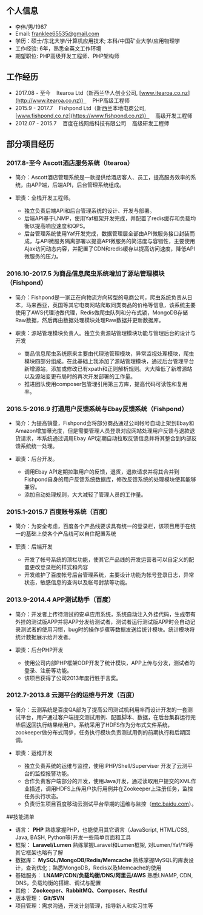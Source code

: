 ## 个人信息

* 李伟/男/1987
* Email: franklee65535@gmail.com
* 学历：硕士/东北大学/计算机应用技术; 本科/中国矿业大学/应用物理学
* 工作经验: 6年，熟悉全英文工作环境
* 期望职位: PHP高级开发工程师、PHP架构师


## 工作经历

* 2017.08 - 至今 &nbsp;&nbsp; Itearoa Ltd（新西兰华人创业公司, [www.itearoa.co.nz](http://www.itearoa.co.nz)） &nbsp;&nbsp; PHP高级工程师
* 2015.9 - 2017.7 &nbsp;&nbsp; Fishpond Ltd（新西兰本地电商公司, [www.fishpond.co.nz](https://www.fishpond.co.nz)） &nbsp;&nbsp; 高级开发工程师
* 2012.07 - 2015.7 &nbsp;&nbsp; 百度在线网络科技有限公司 &nbsp;&nbsp; 高级研发工程师 

## 部分项目经历

### 2017.8-至今 Ascott酒店服务系统（Itearoa）
* 简介：Ascott酒店管理系统是一款提供给酒店客人、员工，提高服务效率的系统，由APP端，后端API，后台管理系统组成。

* 职责：全栈开发工程师。
	* 独立负责后端API和后台管理系统的设计、开发与部署。
	* 后端API基于LNMP，使用Yaf框架开发完成，并配置了redis缓存和负载均衡以提高响应速度和QPS。
	* 后台管理系统使用Yaf开发完成，数据管理层全部由API微服务接口封装而成，与API微服务隔离部署以提高API微服务的简洁度与容错性，主要使用Ajax访问动态内容，并配置了CDN和redis缓存以提高访问速度，降低API微服务的压力。


### 2016.10-2017.5 为商品信息爬虫系统增加了源站管理模块（Fishpond）

* 简介：Fishpond是一家正在向物流方向转型的电商公司，爬虫系统负责从日本，马来西亚，英国等其它电商网站爬取同类商品的价格等信息，该系统主要使用了AWS代理池做代理，Redis做爬虫队列和分布式锁，MongoDB存储Raw数据，然后再由数据处理模块处理Raw数据并更新数据库。

* 职责：源站管理模块负责人。独立负责源站管理模块功能与管理后台的设计与开发
	* 商品信息爬虫系统原来主要由代理池管理模块，异常监视处理模块，爬虫模块四部分组成。在此基础上我添加了源站管理模块，通过后台管理平台新增源站，添加或修改已有xpath和正则解析规则。大大降低了新增源站以及源站变更布局时的再次开发部署的工作量。
	* 推进团队使用composer包管理引用第三方库，提高代码可读性和复用率。

### 2016.5-2016.9 打通用户反馈系统与Ebay反馈系统（Fishpond）
* 简介：为提高销量，Fishpond会将部分商品通过公司帐号自动上架到Ebay和Amazon增加曝光度，但是需要管理人员登录对应网站处理用户反馈与退款退货请求，本系统通过调用Ebay API定期自动拉取反馈信息并将其整合到内部反馈系统统一处理。

* 职责：后台开发。
	* 调用Ebay API定期拉取用户的反馈，退货，退款请求并将其合并到Fishpond自身的用户反馈系统数据库，修改反馈系统的处理模块使其能够兼容。
	* 添加自动处理规则，大大减轻了管理人员的工作量。

### 2015.1-2015.7 百度账号系统（百度）
* 简介：为安全考虑，百度各个产品线要求具有统一的登录栏，该项目用于在统一的基础上使各个产品线可以自住配置系统

* 职责：后端开发
	* 开发了帐号系统的顶栏功能，使其它产品线的开发运营者可以自定义的配置更改登录栏的样式和内容
	* 开发维护了百度帐号后台管理系统，主要设计功能为帐号登录日志，异常状态，敏感信息的查询以及帐号封禁等功能。
  
### 2013.9-2014.4 APP测试助手（百度）
  * 简介：开发者上传待测试的安卓应用系统，系统自动注入外挂代码，生成带有外挂的测试版APP并将APP分发给测试者，测试者运行测试版APP时会自动记录测试者的使用习惯，bug时的操作步骤等数据发送给统计模块。统计模块将统计数据展示给开发者。

  * 职责：后台PHP开发
  	* 使用公司内部PHP框架ODP开发了统计模块，APP上传与分发，测试者的登录、注册等功能。
  	* 该项目获得了公司2013年度行胜于言奖。

### 2012.7-2013.8 云测平台的运维与开发（百度）
* 简介：云测系统是百度QA部为了提高公司测试机利用率而设计开发的一套测试平台，用户通过客户端提交测试用例、配置脚本、数据，在后台集群运行完毕后返回执行结果给用户。系统采用了HDFS作为分布式文件系统，zookeeper做分布式同步，任务执行模块负责测试用例的前期执行和后期回调。

* 职责：运维开发
	* 独立负责系统的运维与监控，使用 PHP/Shell/Superviser 开发了云测平台的监控报警功能。
	* 合作负责客户端部分的开发，使用Java开发，通过读取用户提交的XML作业描述，调用HDFS上传用户执行用例并在Zookeeper上注册任务，监控任务执行状态。
	* 负责衍生项目百度移动云测试平台早期的运维与监控（[mtc.baidu.com](http://mtc.baidu.com)）。



##技能清单

* 语言：&nbsp;**PHP** 熟练掌握PHP，也能使用其它语言（JavaScript, HTML/CSS, Java, BASH, Python等)开发一些简单页面和工具
* 框架：&nbsp;**Laravel/Lumen** 熟练掌握Laravel和Lumen框架, 对Lumen/Yaf/Yii等其它框架也略有了解
* 数据库：&nbsp;**MySQL/MongoDB/Redis/Memcache** 熟练掌握MySQL的库表设计，查询优化；熟悉MongoDB，Redis以及Memcache的使用
* 基础服务：&nbsp;**LNAMP/CDN/负载均衡/DNS/阿里云/AWS** 熟悉LNAMP, CDN, DNS，负载均衡的搭建、调试与配置
* 其他：&nbsp;**Zookeeper、RabbitMQ、Composer、Restful**
* 版本管理：&nbsp;**Git/SVN**
* 项目管理：需求沟通，开发计划管理，指导新人和实习生等


